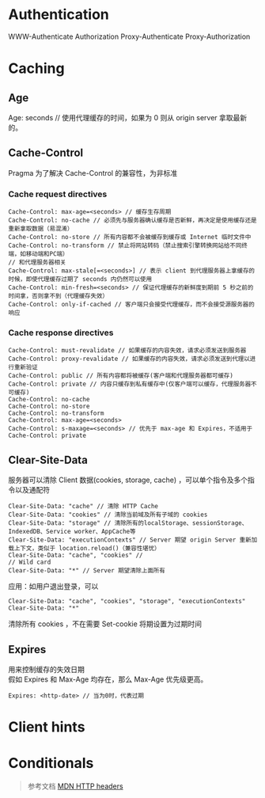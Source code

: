 # Authentication
WWW-Authenticate
Authorization
Proxy-Authenticate
Proxy-Authorization

# Caching
##  Age
Age: seconds // 使用代理缓存的时间，如果为 0 则从 origin server 拿取最新的。
##  Cache-Control
Pragma 为了解决 Cache-Control 的兼容性，为非标准
### Cache request directives
```
Cache-Control: max-age=<seconds> // 缓存生存周期
Cache-Control: no-cache // 必须先与服务器确认缓存是否新鲜，再决定是使用缓存还是重新拿取数据（易混淆）
Cache-Control: no-store // 所有内容都不会被缓存到缓存或 Internet 临时文件中
Cache-Control: no-transform // 禁止将网站转码（禁止搜索引擎转换网站给不同终端，如移动端和PC端）
// 和代理服务器相关
Cache-Control: max-stale[=<seconds>] // 表示 client 到代理服务器上拿缓存的时候，即使代理缓存过期了 seconds 内仍然可以使用
Cache-Control: min-fresh=<seconds> // 保证代理缓存的新鲜度到期前 5 秒之前的时间拿，否则拿不到（代理缓存失效）
Cache-Control: only-if-cached // 客户端只会接受代理缓存，而不会接受源服务器的响应
```
### Cache response directives
```
Cache-Control: must-revalidate // 如果缓存的内容失效，请求必须发送到服务器
Cache-Control: proxy-revalidate // 如果缓存的内容失效，请求必须发送到代理以进行重新验证
Cache-Control: public // 所有内容都将被缓存(客户端和代理服务器都可缓存)
Cache-Control: private // 内容只缓存到私有缓存中(仅客户端可以缓存，代理服务器不可缓存)
Cache-Control: no-cache
Cache-Control: no-store
Cache-Control: no-transform
Cache-Control: max-age=<seconds>
Cache-Control: s-maxage=<seconds> // 优先于 max-age 和 Expires，不适用于 Cache-Control: private
```
##  Clear-Site-Data
服务器可以清除 Client 数据(cookies, storage, cache) ，可以单个指令及多个指令以及通配符
```
Clear-Site-Data: "cache" // 清除 HTTP Cache
Clear-Site-Data: "cookies" // 清除当前域及所有子域的 cookies
Clear-Site-Data: "storage" // 清除所有的localStorage、sessionStorage、IndexedDB、Service worker、AppCache等
Clear-Site-Data: "executionContexts" // Server 期望 origin Server 重新加载上下文，类似于 location.reload()（兼容性堪忧）
Clear-Site-Data: "cache", "cookies" // 
// Wild card
Clear-Site-Data: "*" // Server 期望清除上面所有
```
应用：如用户退出登录，可以
```
Clear-Site-Data: "cache", "cookies", "storage", "executionContexts"
Clear-Site-Data: "*"
```
清除所有 cookies ，不在需要 Set-cookie 将期设置为过期时间

##  Expires
用来控制缓存的失效日期<br>
假如 Expires 和 Max-Age 均存在，那么 Max-Age 优先级更高。
```
Expires: <http-date> // 当为0时，代表过期
```

# Client hints

# Conditionals







> 参考文档
[MDN HTTP headers](https://developer.mozilla.org/en-US/docs/Web/HTTP/Headers)